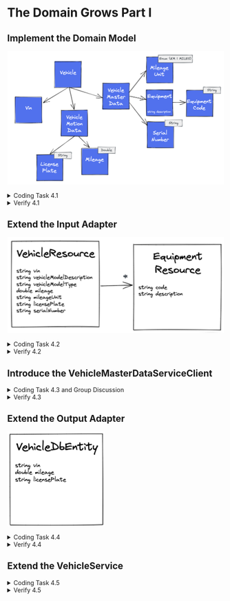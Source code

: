 # The Domain Grows Part I

## Implement the Domain Model

![Vehicle Domain Model](../img/vehicle-domain-model.png)

<details>
<summary>Coding Task 4.1</summary>

Understand the root entity <i>Vehicle</i> and implement the missing value object according to the UML
class diagram and the validation rules described in the table below.

<details>
<summary>Value Object Validation Rules</summary>

<table>
    <tr>
        <th>Domain Object</th>
        <th>Validation Rule</th>
    </tr>
    <tr>
        <td>LicensePlate</td>
        <td><i>A-ZÖÜÄ]{1,3}-[A-ZÖÜÄ]{1,2} [1-9]{1}[0-9]{1,3}</i></td>
    </tr>
    <tr>
        <td>EquipmentCode</td>
        <td><i>[A-Z]{2}[0-9]{3}</i></td>
    </tr>
    <tr>
        <td>Mileage</td>
        <td>no negative value (mileage >= 0)</td>
    </tr>
</table>
</details>

<details>
<summary>Root Entity Validation Rules</summary>

<table>
    <tr>
        <th>Domain Object</th>
        <th>Validation Rule</th>
    </tr>
    <tr>
        <td>VehicleMotionData</td>
        <td>All fields are mandatory, all values must fulfil the validation rules</td>
    </tr>
    <tr>
        <td>Vehicle</td>
        <td>Vin, Vehicle Masterdata are mandatory</td>
    </tr>
</table>

</details>

</details>

<details>
<summary>Verify 4.1</summary>
<b>RUN</b> DomainRing_Task_4_1
<br/>
<b>RUN</b> ArchitectureTest_Task_4_1

</details>

## Extend the Input Adapter

![Vehicle Resource](../img/vehicle-resource.png)

<details>
<summary>Coding Task 4.2</summary>

Extend the <i>VehicleResource</i> like described as follows and adapt the <i>VehicleController</i> as well as 
the <i>VehicleToVehicleResourceMapper</i>.

</details>

<details>
<summary>Verify 4.2</summary>

<b>RUN</b> InputAdapter_Task_4_2
<br/>
<b>RUN</b> all architecture tests

</details>

## Introduce the VehicleMasterDataServiceClient

<details>
<summary>Coding Task 4.3 and Group Discussion</summary>

There are some constraints given by the company context. There is one central system for 
vehicle master data. This system provides the necessary master data.
<br/>
<br/>
Due to this the adapter implementation based on the classes <i>VehicleMasterDataServiceClient</i> and <i>VehicleMasterDataToVehiceDtoMapper</i> as well as
the outgoing use case (package <i>vehicle/adapter/out/dto</i> and <i>vehicle/usecase/out</i>) are introduced.

The external API returns a lot of information we do not need in our domain. This is visible in the
<i>VehicleDataDto</i> class. For example the property <i>salesRelatedInformation</i> is not needed in our domain.
Due to this we only extract the properties we defined in the
<i>VehicleMasterData</i> domain object. 

<ol>
    <li>
        Understand the architecture, code and motivation beyond. Discuss it in the group.
    </li>
    <li>
        Connect the <i>VehicleService</i> to the company vehicle master data service according to the clean architecture
principles.
    </li>
</ol>

</details>

<details>
<summary>Verify 4.3</summary>

<b>RUN</b> OutputAdapter_Task_4_3
<br/>
<b>RUN</b> all architecture tests

</details>

## Extend the Output Adapter

![Vehicle Db Entity](../img/vehicle-db-entity.png)

<details>
<summary>Coding Task 4.4</summary>

The vehicle motion data and other informations that not belongs to vehicle master data will be store in the database
of our application. This means we are owner of data and state for vehicle motion data.

Extend the <i>VehicleDbEntity</i> and the <i>VehicleToVehicleDbEntityMapper</i> as described in the diagram.

</details>

<details>
<summary>Verify 4.4</summary>
<b>RUN</b> OutputAdapter_Task_4_4
<br/>
<b>RUN</b> all architecture tests

</details>

## Extend the VehicleService

<details>
<summary>Coding Task 4.5</summary>

Extend the <i>VehicleService</i>, so that vehicle motion data will be queried from database, and 
vehicle master data will be queried from a external API.

</details>

<details>
<summary>Verify 4.5</summary>
<b>RUN</b> OutputAdapter_Task_4_5
<br/>
<b>RUN</b> all architecture tests
</details>